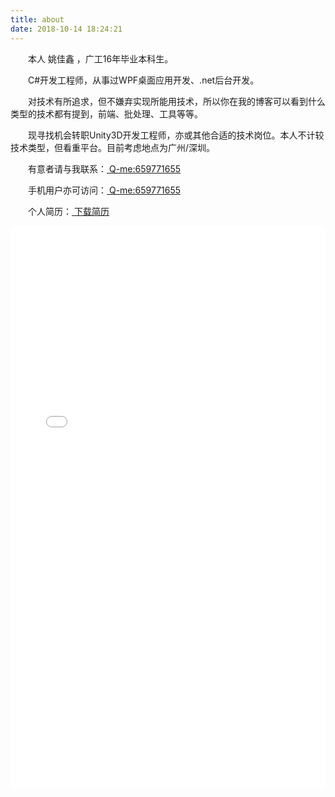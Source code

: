 ```yaml
---
title: about
date: 2018-10-14 18:24:21
---
```


　　本人 姚佳鑫 ，广工16年毕业本科生。

　　C#开发工程师，从事过WPF桌面应用开发、.net后台开发。

　　对技术有所追求，但不嫌弃实现所能用技术，所以你在我的博客可以看到什么类型的技术都有提到，前端、批处理、工具等等。


　　现寻找机会转职Unity3D开发工程师，亦或其他合适的技术岗位。本人不计较技术类型，但看重平台。目前考虑地点为广州/深圳。

　　有意者请与我联系：<a id="qqlink" href="http://wpa.qq.com/msgrd?v=3&uin=659771655&site=qq&menu=yes"><i class="fa fa-fw fa-qq"></i><span> Q-me:659771655 </span></a>

　　手机用户亦可访问：<a id="qqlink" href="mqqwpa://im/chat?chat_type=wpa&uin=659771655&version=1&src_type=web&web_src=oicqzone.com"><i class="fa fa-fw fa-qq"></i><span> Q-me:659771655 </span></a>


　　个人简历：<a id="download" href="/contentimg/Unity姚佳鑫_13580519427.pdf" download="Unity姚佳鑫_13580519427.pdf"><i class="fa fa-download"></i><span> 下载简历 </span>
</a>

<p><div style="width:100%; height:950px;border:none;text-align:center"><iframe allowtransparency="yes" frameborder="0" width="100%" height="900" src="/unitydemo/pdfjs-web/web/viewer.html?file=/contentimg/Unity姚佳鑫_13580519427.pdf"/></div></p>









